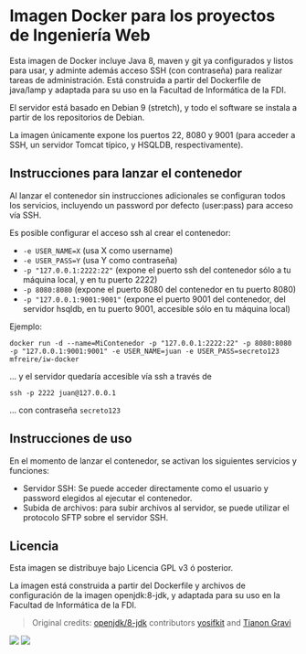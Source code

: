 # Imagen Docker para los proyectos de Ingeniería Web

Esta imagen de Docker incluye Java 8, maven y git ya configurados y listos para usar, y adminte además acceso SSH (con contraseña) para realizar tareas de administración. Está construida a partir del Dockerfile de java/lamp y adaptada para su uso en la Facultad de Informática de la FDI.

El servidor está basado en Debian 9 (stretch), y todo el software se instala a partir de los repositorios de Debian.

La imagen únicamente expone los puertos 22, 8080 y 9001 (para acceder a SSH, un servidor Tomcat típico, y HSQLDB, respectivamente).

## Instrucciones para lanzar el contenedor

Al lanzar el contenedor sin instrucciones adicionales se configuran todos los servicios, incluyendo un password por defecto (user:pass) para acceso vía SSH.

Es posible configurar el acceso ssh al crear el contenedor:

* `-e USER_NAME=X` (usa X como username)
* `-e USER_PASS=Y` (usa Y como contraseña)
* `-p "127.0.0.1:2222:22"` (expone el puerto ssh del contenedor sólo a tu máquina local, y en tu puerto 2222)
* `-p 8080:8080` (expone el puerto 8080 del contenedor en tu puerto 8080)
* `-p "127.0.0.1:9001:9001"` (expone el puerto 9001 del contenedor, del servidor hsqldb, en tu puerto 9001, accesible sólo en tu máquina local)

Ejemplo:

```
docker run -d --name=MiContenedor -p "127.0.0.1:2222:22" -p 8080:8080 -p "127.0.0.1:9001:9001" -e USER_NAME=juan -e USER_PASS=secreto123 mfreire/iw-docker
```

... y el servidor quedaría accesible vía ssh a través de 

```
ssh -p 2222 juan@127.0.0.1
```

... con contraseña `secreto123`

## Instrucciones de uso

En el momento de lanzar el contenedor, se activan los siguientes servicios y funciones:

* Servidor SSH: Se puede acceder directamente como el usuario y password elegidos al ejecutar el contenedor.
* Subida de archivos: para subir archivos al servidor, se puede utilizar el protocolo SFTP sobre el servidor SSH.

## Licencia

Esta imagen se distribuye bajo Licencia GPL v3 ó posterior. 

La imagen está construida a partir del Dockerfile y archivos de configuración de la imagen openjdk:8-jdk, y adaptada para su uso en la Facultad de Informática de la FDI.

> Original credits: [openjdk/8-jdk](https://github.com/docker-library/openjdk/blob/master/8/jdk/Dockerfile) contributors [yosifkit](https://github.com/yosifkit) and [Tianon Gravi](https://github.com/tianon)

[![](https://images.microbadger.com/badges/image/mfreire/iw-docker.svg)](https://microbadger.com/images/mfreire/iw-docker "Get your own image badge on microbadger.com") [![](https://images.microbadger.com/badges/version/mfreire/iw-docker.svg)](https://microbadger.com/images/mfreire/iw-docker "Get your own version badge on microbadger.com")
